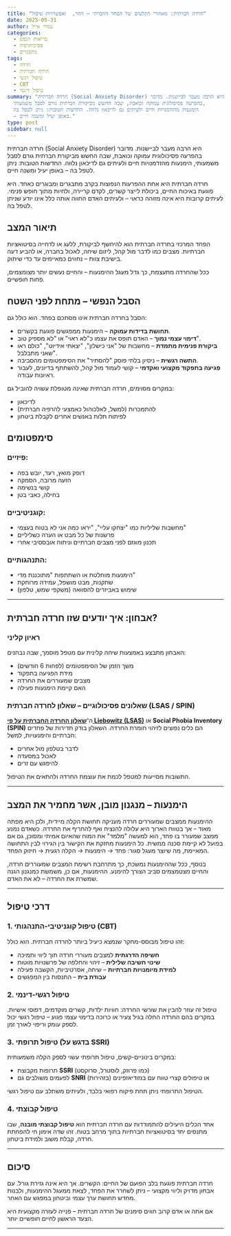 ```yaml
---
title: "חרדה חברתית: מאחורי הקלעים של הפחד החברתי – זיהוי,  ואפשרויות טיפול"
date: 2025-05-31
author: עמיר אייל
categories:
  - בריאות הנפש
  - פסיכותרפיה
  - מתבגרים
tags:
  - חרדה
  - חרדה חברתית
  - טיפול רגשי
  - CBT
  - טיפול דינמי
summary: "חרדה חברתית (Social Anxiety Disorder) היא הרבה מעבר לביישנות. מדובר
  בהפרעה פסיכולוגית עמוקה וכואבת, שבה החשש מביקורת חברתית גורם לסבל משמעותי,
  הימנעות מהזדמנויות חיים ולעיתים גם לדיכאון נלווה. החדשות הטובות: ניתן לטפל בה
  – באופן יעיל ומשנה חיים."
type: post
sidebar: null
---
```


חרדה חברתית (Social Anxiety Disorder) היא הרבה מעבר לביישנות. מדובר בהפרעה פסיכולוגית עמוקה וכואבת, שבה החשש מביקורת חברתית גורם לסבל משמעותי, הימנעות מהזדמנויות חיים ולעיתים גם לדיכאון נלווה. החדשות הטובות: ניתן לטפל בה – באופן יעיל ומשנה חיים.

<!--more-->



חרדה חברתית היא אחת ההפרעות הנפוצות בקרב מתבגרים ומבוגרים כאחד. היא פוגעת באיכות החיים, ביכולת לייצר קשרים, לקדם קריירה, ולחיות מתוך חופש פנימי. לעיתים קרובות היא אינה מזוהה כראוי – ולעיתים האדם החווה אותה כלל אינו יודע שניתן לטפל בה.

## תיאור המצב

הפחד המרכזי בחרדה חברתית הוא להיחשף לביקורת, ללעג או לדחייה בסיטואציות חברתיות. מצבים כמו לדבר מול קהל, ליזום שיחה, לאכול בחברה, או להביע דעה בישיבת צוות – נחווים כמאיימים עד כדי שיתוק.  

ככל שהחרדה מתעצמת, כך גדל מעגל ההימנעות – והחיים נעשים יותר מצומצמים, פחות חופשיים.

## הסבל הנפשי – מתחת לפני השטח

הסבל בחרדה חברתית אינו מסתכם בפחד. הוא כולל גם:
- **תחושת בדידות עמוקה** – הימנעות ממפגשים פוגעת בקשרים.
- **דימוי עצמי נמוך** – האדם תופס את עצמו כ"לא ראוי" או "לא מספיק טוב".
- **ביקורת פנימית מתמדת** – מחשבות של "אני כישלון", "יצאתי אידיוט", "כולם ראו שאני מתבלבל".
- **התשה רגשית** – ניסיון בלתי פוסק "להסתיר" את הסימפטומים מהסביבה.
- **פגיעה בתפקוד מקצועי ואקדמי** – קושי לעמוד מול קהל, להשתתף בדיונים, לעבור ראיונות עבודה.

במקרים מסוימים, חרדה חברתית שאינה מטופלת עשויה להוביל גם:
- לדיכאון
- להתמכרות (למשל, לאלכוהול כאמצעי להרפיה חברתית)
- לפיתוח תלות באנשים אחרים לקבלת ביטחון

## סימפטומים

### פיזיים:
- דופק מואץ, רעד, יובש בפה
- הזעה מרובה, הסמקה
- קושי בנשימה
- בחילה, כאבי בטן

### קוגניטיביים:
- מחשבות שליליות כמו "יצחקו עליי", "יראו כמה אני לא בטוח בעצמי"
- פרשנות של כל מבט או הערה כשליליים
- תכנון מוגזם לפני מצבים חברתיים וניתוח אובססיבי אחרי

### התנהגותיים:
- הימנעות מוחלטת או השתתפות "מתוכננת מדי"
- שתקנות, מבט מושפל, עמידה מרוחקת
- שימוש באביזרים להסוואה (משקפי שמש, טלפון)

---


## אבחון: איך יודעים שזו חרדה חברתית?

### ראיון קליני

האבחון מתבצע באמצעות שיחה קלינית עם מטפל מוסמך, שבה נבחנים:
- משך הזמן של הסימפטומים (לפחות 6 חודשים)
- מידת הפגיעה בתפקוד
- מצבים שמעוררים את החרדה
- האם קיימת הימנעות פעילה

### שאלונים פסיכולוגיים – **שאלון  לחרדה חברתית (LSAS / SPIN)**

ה־**[שאלון החרדה החברתית על פי Liebowitz (LSAS)](/questionnaires/anxiety/)** או **Social Phobia Inventory (SPIN)** הם כלים נפוצים לזיהוי חומרת החרדה. השאלון בודק תדירות של פחדים חברתיים והימנעויות, למשל:
- לדבר בטלפון מול אחרים
- לאכול במסעדה
- להיפגש עם זרים

התשובות מסייעות למטפל לכמת את עוצמת החרדה ולהתאים את הטיפול.

---

##  הימנעות – מנגנון מובן, אשר מחמיר את המצב

ההימנעות ממצבים שמעוררים חרדה מעניקה תחושת הקלה מיידית, ולכן היא מפתה מאוד – אך בטווח הארוך היא עלולה להנציח ואף להחריף את החרדה. כשאדם נמנע ממצב שמעורר בו פחד, הוא למעשה "מלמד" את המוח שהאיום אמיתי ומסוכן, גם אם בפועל לא קיימת סכנה ממשית. כל הימנעות מחזקת את הקישור בין הגירוי לבין התחושה המאיימת, מה שיוצר מעגל סגור: פחד → הימנעות → הקלה רגעית → חיזוק הפחד.

בנוסף, ככל שההימנעות נמשכת, כך מתרחבת רשימת המצבים שמעוררים חרדה, והחיים מצטמצמים סביב הצורך להימנע. ההימנעות, אם כן, משמשת כמנגנון הגנה שמשרת את החרדה – לא את האדם.

---

## דרכי טיפול

### 1. טיפול קוגניטיבי-התנהגותי (CBT)

זהו טיפול מבוסס-מחקר שנמצא כיעיל ביותר לחרדה חברתית. הוא כולל:
- **חשיפה הדרגתית** למצבים מעוררי חרדה תוך ליווי ותמיכה
- **שינוי חשיבה שלילית** – זיהוי והחלפה של פרשנויות מוטות
- **למידת מיומנויות חברתיות** – שיחה, אסרטיביות, הקשבה פעילה
- **עבודת בית** – התנסות בין המפגשים

### 2. טיפול רגשי-דינמי

טיפול זה עוזר להבין את שורשי החרדה: חוויות ילדות, קשרים מוקדמים, דפוסי אישיות. במקרים בהם החרדה החלה בגיל צעיר או כרוכה בדימוי עצמי פגוע – טיפול רגשי יכול לספק עומק וריפוי לאורך זמן.

### 3. טיפול תרופתי (בדגש על SSRI)

במקרים בינוניים-קשים, טיפול תרופתי עשוי לספק הקלה משמעותית:
- תרופות מקבוצת **SSRI** (כמו פרוזק, לוסטרל, סרוקסט)
- לפעמים משולבים גם **SNRI** או טיפולים קצרי טווח עם בנזודיאזפינים (בזהירות)

הטיפול התרופתי ניתן תחת פיקוח רפואי בלבד, ולעיתים משתלב עם טיפול רגשי.

### 4. טיפול קבוצתי

אחד הכלים היעילים להתמודדות עם חרדה חברתית הוא **טיפול קבוצתי מובנה**, שבו מתנסים יחד בסיטואציות חברתיות בתוך מרחב בטוח. זהו שדה אימון חי להפחתת חרדה, קבלת משוב ולמידת ביטחון.

---

## סיכום

חרדה חברתית פוגעת בלב הפועם של החיים: הקשרים. אך היא אינה גזירת גורל. עם אבחון מדויק וליווי מקצועי – ניתן לשחרר את הפחד, לצאת ממעגל ההימנעות, ולבנות מחדש תחושת ערך עצמי וביטחון במפגש עם האחר.  

אם אתה או אדם קרוב חווים סימנים של חרדה חברתית – פנייה לעזרה מקצועית היא הצעד הראשון לחיים חופשיים יותר.

---


